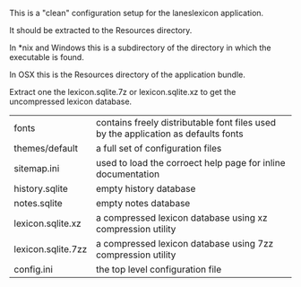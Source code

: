 This is a "clean" configuration setup for the laneslexicon application.

It should be extracted to the Resources directory.

In *nix and Windows this is a subdirectory of the directory in which the executable is found.

In OSX this is the Resources directory of the application bundle.


Extract one the lexicon.sqlite.7z or lexicon.sqlite.xz to get the uncompressed lexicon database.

| | |
|-|-|
|fonts |  contains freely distributable font files used by the application as defaults fonts
|themes/default| a full set of configuration files
|sitemap.ini   | used to load the corroect help page for inline documentation|
| history.sqlite | empty history database |
| notes.sqlite   | empty notes database |
| lexicon.sqlite.xz | a compressed lexicon database using xz compression utility|
| lexicon.sqlite.7zz | a compressed lexicon database using 7zz compression utility|
| config.ini | the top level configuration file |
